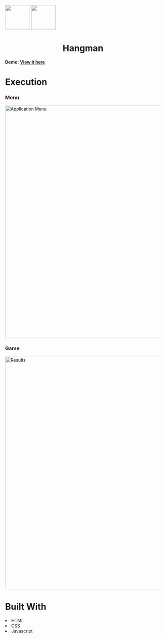<img width="80px" src="https://user-images.githubusercontent.com/94927484/199349092-e424c251-412c-4067-a81f-4d1e7b25f034.svg#gh-light-mode-only">
<img width="80px" src="https://user-images.githubusercontent.com/94927484/199349307-feb7ee12-b46d-42f4-8f46-d5b56c81888d.svg#gh-dark-mode-only">

<h1 align="center">Hangman</h1>
<p><b>Demo: <a href="https://steelesh.github.io/JS-Hangman/"a>View it here</a></b></p>

<h1>Execution</h1>

<h3>Menu</h3>
<img width="750" alt="Application Menu" src="https://user-images.githubusercontent.com/94927484/198027412-8f30baf8-16b6-4db0-96d5-0ac8ad7bb29c.jpg">

<h3>Game</h3>
<img width="750" alt="Results" src="https://user-images.githubusercontent.com/94927484/198027847-c21fec22-cbf0-4a58-b4d8-a25884146e3d.jpg">

<h1>Built With</h1>
<li>HTML</li>
<li>CSS</li>
<li>Javascript</li>
